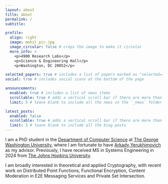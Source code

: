 ```yaml
---
layout: about
title: about
permalink: /
subtitle:  

profile:
  align: right
  image: mohit_pic.jpg
  image_circular: false # crops the image to make it circular
  more_info: >
    <p>4900 Research Labs</p>
    <p>Science & Engineering Hall</p>
    <p>Washington, DC 20052</p>

selected_papers: true # includes a list of papers marked as "selected={true}"
social: true # includes social icons at the bottom of the page

announcements:
  enabled: true # includes a list of news items
  scrollable: true # adds a vertical scroll bar if there are more than 3 news items
  limit: 5 # leave blank to include all the news in the `_news` folder

latest_posts:
  enabled: false
  scrollable: true # adds a vertical scroll bar if there are more than 3 new posts items
  limit: 3 # leave blank to include all the blog posts
---
```


<!-- Write your biography here. Tell the world about yourself. Link to your favorite [subreddit](http://reddit.com). You can put a picture in, too. The code is already in, just name your picture `prof_pic.jpg` and put it in the `img/` folder.

Put your address / P.O. box / other info right below your picture. You can also disable any of these elements by editing `profile` property of the YAML header of your `_pages/about.md`. Edit `_bibliography/papers.bib` and Jekyll will render your [publications page](/al-folio/publications/) automatically.

Link to your social media connections, too. This theme is set up to use [Font Awesome icons](https://fontawesome.com/) and [Academicons](https://jpswalsh.github.io/academicons/), like the ones below. Add your Facebook, Twitter, LinkedIn, Google Scholar, or just disable all of them. -->

I am a PhD student in the [Department of Computer Science](https://cs.engineering.gwu.edu/)  at [The George Washington University](https://www.gwu.edu/), where I am fortunate to have [Arkady Yerukhimovich](https://www2.seas.gwu.edu/~arkady/) as my advisor. Previously, I have received MS in Systems Engineering in 2024 from [The Johns Hopkins University](https://www.jhu.edu/).

I am broadly interested in theoretical and applied Cryptography, with recent work on Distributed Point Functions, Functional Encryption, Content Moderation in E2E Messaging Services and Private Set Intersection. 
